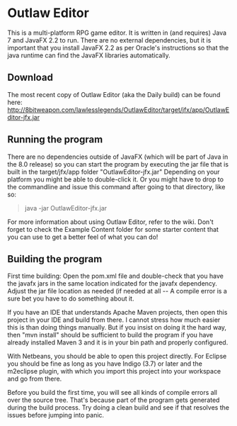 Outlaw Editor
=============

This is a multi-platform RPG game editor.  It is written in (and requires) Java 7 and JavaFX 2.2 to run.  There are no external dependencies, but it is important that you install JavaFX 2.2 as per Oracle's instructions so that the java runtime can find the JavaFX libraries automatically.

Download
--------
The most recent copy of Outlaw Editor (aka the Daily build) can be found here: http://8bitweapon.com/lawlesslegends/OutlawEditor/target/jfx/app/OutlawEditor-jfx.jar

Running the program
-------------------

There are no dependencies outside of JavaFX (which will be part of Java in the 8.0 release) so you can start the program by executing the jar file that is built in the target/jfx/app folder "OutlawEditor-jfx.jar"   Depending on your platform you might be able to double-click it.  Or you might have to drop to the commandline and issue this command after going to that directory, like so:

> java -jar OutlawEditor-jfx.jar

For more information about using Outlaw Editor, refer to the wiki.  Don't forget to check the Example Content folder for some starter content that you can use to get a better feel of what you can do!

Building the program
--------------------

First time building: Open the pom.xml file and double-check that you have the javafx jars in the same location indicated for the javafx dependency.  Adjust the jar file location as needed (if needed at all -- A compile error is a sure bet you have to do something about it.

If you have an IDE that understands Apache Maven projects, then open this project in your IDE and build from there.  I cannot stress how much easier this is than doing things manually.  But if you insist on doing it the hard way, then "mvn install" should be sufficient to build the program if you have already installed Maven 3 and it is in your bin path and properly configured.

With Netbeans, you should be able to open this project directly.  For Eclipse you should be fine as long as you have Indigo (3.7) or later and the m2eclipse plugin, with which you import this project into your workspace and go from there.

Before you build the first time, you will see all kinds of compile errors all over the source tree.  That's because part of the program gets generated during the build process.  Try doing a clean build and see if that resolves the issues before jumping into panic.
